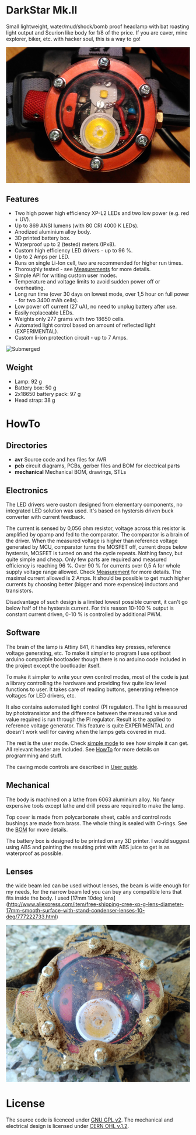 DarkStar Mk.II
==============

Small lightweight, water/mud/shock/bomb proof headlamp with bat roasting
light output and Scurion like body for 1/8 of the price. If you are caver,
mine explorer, biker, etc. with hacker soul, this is a way to go!

![Darkstar Mk.II](./images/lamp.jpg)

Features
--------
* Two high power high efficiency XP-L2 LEDs and two low power (e.g. red + UV).
* Up to 869 ANSI lumens (with 80 CRI 4000 K LEDs).
* Anodized aluminium alloy body.
* 3D printed battery box.
* Waterproof up to 2 (tested) meters (IPx8).
* Custom high efficiency LED drivers - up to 96 %.
* Up to 2 Amps per LED.
* Runs on single Li-Ion cell, two are recommended for higher run times.
* Thoroughly tested - see [Measurements](./Measurements.md) for more details.
* Simple API for writing custom user modes.
* Temperature and voltage limits to avoid sudden power off or overheating.
* Long run time (over 30 days on lowest mode, over 1,5 hour on full power - for two 3400 mAh cells).
* Low power off current (27 uA), no need to unplug battery after use.
* Easily replaceable LEDs.
* Weights only 277 grams with two 18650 cells.
* Automated light control based on amount of reflected light (EXPERIMENTAL).
* Custom li-ion protection circuit - up to 7 Amps.

![Submerged](./images/dive.jpg)

Weight
------
* Lamp: 92 g
* Battery box: 50 g
* 2x18650 battery pack: 97 g
* Head strap: 38 g

HowTo
=====
Directories
-----------
* **avr** Source code and hex files for AVR
* **pcb** circuit diagrams, PCBs, gerber files and BOM for electrical parts
* **mechanical** Mechanical BOM, drawings, STLs

Electronics
-----------
The LED drivers were custom designed from elementary components, no integrated
LED solution was used. It's based on hystersis driven buck converter with current
feedback.

The current is sensed by 0,056 ohm resistor, voltage across this resistor is
amplified by opamp and fed to the comparator. The comparator is a brain of the
driver. When the measured voltage is higher than reference voltage generated by
MCU, comparator turns the MOSFET off, current drops below hystersis, MOSFET is turned on
and the cycle repeats. Nothing fancy, but quite simple and cheap.
Only few parts are required and measured efficiency is reaching 96 %. Over 90 \% for
currents over 0,5 A for whole supply voltage range allowed.
Check [Measurement](./Measurements.md) for more details.
The maximal current allowed is 2 Amps. It should be possible to get much higher
currents by choosing better (bigger and more expensice) inductors and transistors.

Disadvantage of such design is a limited lowest possible current, it can't go
below half of the hystersis current. For this reason 10-100 % output is constant
current driven, 0-10 % is controlled by additional PWM.

Software
--------

The brain of the lamp is Attiny 841, it handles key presses, reference voltage
generating, etc. To make it simpler to program I use optiboot arduino compatible
bootloader though there is no arduino code included in the project except
the bootloader itself.

To make it simpler to write your own control modes, most of the code is just a library
controlling the hardware and providing few quite low level functions to user. It
takes care of reading buttons, generating reference voltages for LED drivers, etc.

It also contains automated light control (PI regulator). The light is measured
by phototransistor and the difference between the measured value and value
required is run through the PI regulator. Result is the applied to reference
voltage generator. This feature is quite EXPERIMENTAL and doesn't work
well for caving when the lamps gets covered in mud.

The rest is the user mode. Check [simple mode](./avr/src/modes/simple.c) to see
how simple it can get. All relevant header are included. See [HowTo](./HowTo.md)
for more details on programming and stuff.

The caving mode controls are described in [User guide](./User_guide.md).


Mechanical
----------
The body is machined on a lathe from 6063 aluminium alloy. No fancy expensive
tools except lathe and drill press are required to make the lamp.

Top cover is made from polycarbonate sheet, cable and control rods bushings are
made from brass. The whole thing is sealed with O-rings. See the [BOM](./mechanical/BOM.md)
for more details.

The battery box is designed to be printed on any 3D printer. I would suggest
using ABS and painting the resulting print with ABS juice to get is as
waterproof as possible.

Lenses
------
the wide beam led can be used without lenses, the beam is wide enough for my
needs, for the narrow beam led you can buy any compatible lens that fits inside
the body. I used [17mm 10deg lens]
(http://www.aliexpress.com/item/free-shipping-cree-xp-g-lens-diameter-17mm-smooth-surface-with-stand-condenser-lenses-10-deg/777222733.html)



![Cave usage](./images/cave.jpg)

License
=======

The source code is licenced under [GNU GPL v2](./avr/LICENSE). The mechanical and
electrical design is licensed under [CERN OHL v.1.2](LICENSE).
